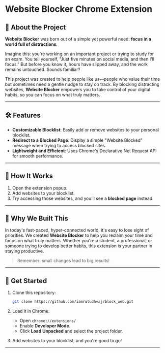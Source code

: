 # Website Blocker Chrome Extension

## 🚀 About the Project

**Website Blocker** was born out of a simple yet powerful need: **focus in a world full of distractions**.

Imagine this: you're working on an important project or trying to study for an exam. You tell yourself, "Just five minutes on social media, and then I'll focus." But before you know it, hours have slipped away, and the work remains untouched. Sounds familiar?

This project was created to help people like us—people who value their time but sometimes need a gentle nudge to stay on track. By blocking distracting websites, **Website Blocker** empowers you to take control of your digital habits, so you can focus on what truly matters.

---

## 🛠 Features

- **Customizable Blocklist**: Easily add or remove websites to your personal blocklist.
- **Redirect to a Blocked Page**: Display a simple "Website Blocked" message when trying to access blocked sites.
- **Lightweight and Efficient**: Uses Chrome's Declarative Net Request API for smooth performance.

---

## 🧩 How It Works

1. Open the extension popup.
2. Add websites to your blocklist.
3. Try accessing those websites, and you'll see a **blocked page** instead.

---

## 📖 Why We Built This

In today's fast-paced, hyper-connected world, it's easy to lose sight of priorities. We created **Website Blocker** to help you reclaim your time and focus on what truly matters. Whether you're a student, a professional, or someone trying to develop better habits, this extension is your partner in staying productive.

> Remember: small changes lead to big results!

---

## 🌟 Get Started

1. Clone this repository:

   ```bash
   git clone https://github.com/iamrutudhvaj/block_web.git
   ```

2. Load it in Chrome:

   - Open `chrome://extensions/`
   - Enable **Developer Mode**.
   - Click **Load Unpacked** and select the project folder.

3. Add websites to your blocklist, and you're good to go!

---
